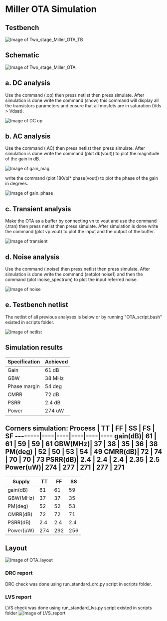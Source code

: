 # Miller OTA Simulation

## Testbench

![Image of Two_stage_Miller_OTA_TB](https://github.com/mabrains/Analog_blocks/blob/main/Analog_Blocks/OTA/Images/Miller_OTA/Transistor5v/Two_stage_TB.png)

## Schematic

![Image of Two_stage_Miller_OTA](https://github.com/mabrains/Analog_blocks/blob/main/Analog_Blocks/OTA/Images/Miller_OTA/Transistor5v/Two_stage_sch.png)

## a. DC analysis

Use the command (.op) then press netlist then press simulate. After simulation is done write the command (show) this command will display all the transistors parameters
and ensure that all mosfets are in saturation (Vds > Vdsat).

![Image of DC op](https://github.com/mabrains/Analog_blocks/blob/main/Analog_Blocks/OTA/Images/Miller_OTA/Transistor5v/Two_stage_DC%20operating%20point.png)

## b. AC analysis

Use the command (.AC) then press netlist then press simulate. After simulation is done write the command (plot db(vout)) to plot the magnitude of the gain in dB.

![Image of gain_mag](https://github.com/mabrains/Analog_blocks/blob/main/Analog_Blocks/OTA/Images/Miller_OTA/Transistor5v/Two_stage_Gain_dB.png)

write the command (plot 180/pi* phase(vout)) to plot the phase of the gain in degrees.

![Image of gain_phase](https://github.com/mabrains/Analog_blocks/blob/main/Analog_Blocks/OTA/Images/Miller_OTA/Transistor5v/Two_stage_gain_phase.png)

## c. Transient analysis

Make the OTA as a buffer by connecting vn to vout and use the command (.tran) then press netlist then press simulate. After simulation is done write the command (plot vp vout)
to plot the input and the output of the buffer.

![Image of transient](https://github.com/mabrains/Analog_blocks/blob/main/Analog_Blocks/OTA/Images/Miller_OTA/Transistor1.8v/Two_stage_Transient.png)

## d. Noise analysis

Use the command (.noise) then press netlist then press simulate. After simulation is done write the command (setplot noise1) and then the command (plot inoise_spectrum)
to plot the input referred noise.

![Image of noise](https://github.com/mabrains/Analog_blocks/blob/main/Analog_Blocks/OTA/Images/Miller_OTA/Transistor5v/Two_stage_IRN_spectrum.png)

## e. Testbench netlist

The netlist of all previous analyses is below or by running "OTA_script.bash" existed in scripts folder.

![Image of netlist](https://github.com/mabrains/Analog_blocks/blob/main/Analog_Blocks/OTA/Images/Miller_OTA/Transistor5v/TB_netlist.png)

## Simulation results

Specification | Achieved
------------- | ---------
Gain          | 61 dB
GBW           | 38 MHz
Phase margin  | 54 deg
CMRR          | 72 dB
PSRR          | 2.4 dB
Power         | 274 uW

Corners simulation: 
Process | TT | FF | SS | FS | SF
--------|----|----|----|----|----
gain(dB)| 61 | 61 | 59 | 59 | 61
GBW(MHz)| 37 | 38 | 35 | 36 | 38
PM(deg) | 52 | 50 | 53 | 54 | 49
CMRR(dB)| 72 | 74 | 70 | 70 | 73
PSRR(dB)| 2.4 | 2.4 | 2.4 | 2.35 | 2.5
Power(uW)| 274 | 277 | 271 | 277 | 271
--------------------------------- 
Supply  | TT | FF | SS 
--------|----|----|----
gain(dB)| 61 | 61 | 59 
GBW(MHz)| 37 | 37 | 35 
PM(deg) | 52 | 52 | 53
CMRR(dB)| 72 | 72 | 71 
PSRR(dB)| 2.4 | 2.4 | 2.4 
Power(uW)| 274 | 292 | 256 

## Layout

![Image of OTA_layout](https://github.com/mabrains/Analog_blocks/blob/main/Analog_Blocks/OTA/Images/Miller_OTA/Transistor5v/Layout.png)

### DRC report

DRC check was done using run_standard_drc.py script in scripts folder.

### LVS report

LVS check was done using run_standard_lvs.py script existed in scripts folder
![Image of LVS_report](https://github.com/mabrains/Analog_blocks/blob/main/Analog_Blocks/OTA/Images/Miller_OTA/Transistor5v/LVS_report.png)



